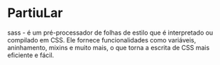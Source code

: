 # PartiuLar

sass - é um pré-processador de folhas de estilo que é interpretado ou compilado em CSS. Ele fornece funcionalidades como variáveis, aninhamento, mixins e muito mais, o que torna a escrita de CSS mais eficiente e fácil.